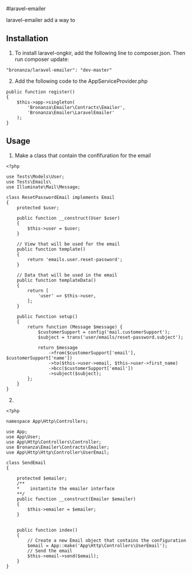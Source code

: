 #laravel-emailer

laravel-emailer add a way to 

## Installation 
1) To install laravel-ongkir, add the following line to composer.json. Then run composer update:
```
"bronanza/laravel-emailer": "dev-master"
```
2) Add the following code to the AppServiceProvider.php

```
public function register()
{
    $this->app->singleton(
        'Bronanza\Emailer\Contracts\Emailer',
        'Bronanza\Emailer\LaravelEmailer'
    );
}
```
## Usage
1) Make a class that contain the confifuration for the email

```
<?php

use Tests\Models\User;
use Tests\Emails\
use Illuminate\Mail\Message;

class ResetPasswordEmail implements Email
{
    protected $user;
    
    public function __construct(User $user)
    {
        $this->user = $user;
    }
    
    // View that will be used for the email
    public function template()
    {
        return 'emails.user.reset-password';
    }
    
    // Data that will be used in the email
    public function templateData()
    {
        return [
            'user' => $this->user,
        ];
    }

    public function setup()
    {
        return function (Message $message) {
            $customerSupport = config('mail.customerSupport');
            $subject = trans('user/emails/reset-password.subject');

            return $message
                ->from($customerSupport['email'], $customerSupport['name'])
                ->to($this->user->email, $this->user->first_name)
                ->bcc($customerSupport['email'])
                ->subject($subject);
        };
    }
}
```

2) 

```
<?php

namespace App\Http\Controllers;

use App;
use App\User;
use App\Http\Controllers\Controller;
use Bronanza\Emailer\Contracts\Emailer;
use App\Http\Http\Controller\UserEmail;

class SendEmail
{

    protected $emailer;
    /** 
    *    instantite the emailer interface
    **/
    public function __construct(Emailer $emailer)
    {
        $this->emailer = $emailer;
    }


    public function index()
    {
        // Create a new Email object that contains the configuration
        $email = App::make('App\Http\Controllers\UserEmail');
        // Send the email
        $this->email->send($email);
    }
}
```
